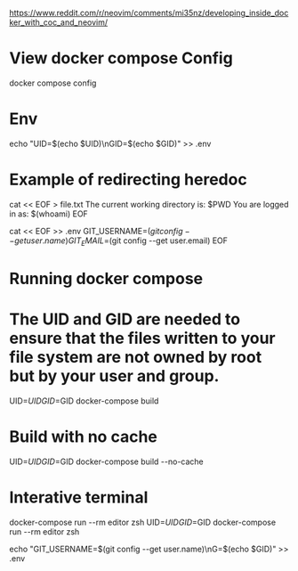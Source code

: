 https://www.reddit.com/r/neovim/comments/mi35nz/developing_inside_docker_with_coc_and_neovim/

# View docker compose Config
docker compose config

# Env
echo "UID=$(echo $UID)\nGID=$(echo $GID)" >> .env


# Example of redirecting heredoc
cat << EOF > file.txt
The current working directory is: $PWD
You are logged in as: $(whoami)
EOF


cat << EOF >> .env
GIT_USERNAME=$(git config --get user.name)
GIT_EMAIL=$(git config --get user.email)
EOF





# Running docker compose
# The UID and GID are needed to ensure that the files written to your file system are not owned by root but by your user and group.
UID=$UID GID=$GID docker-compose build

# Build with no cache
UID=$UID GID=$GID docker-compose build --no-cache

# Interative terminal
docker-compose run --rm editor zsh
UID=$UID GID=$GID docker-compose run --rm editor zsh

echo "GIT_USERNAME=$(git config --get user.name)\nG=$(echo $GID)" >> .env

